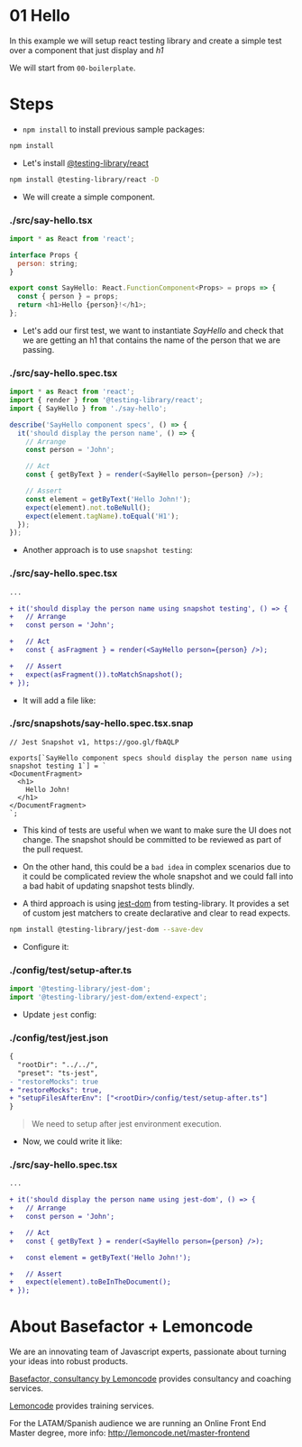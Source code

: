 # 01 Hello

In this example we will setup react testing library and create a simple test over a component that
just display and _h1_

We will start from `00-boilerplate`.

# Steps

- `npm install` to install previous sample packages:

```bash
npm install
```

- Let's install [@testing-library/react](https://github.com/testing-library/@testing-library/react)

```bash
npm install @testing-library/react -D
```

- We will create a simple component.

### ./src/say-hello.tsx

```javascript
import * as React from 'react';

interface Props {
  person: string;
}

export const SayHello: React.FunctionComponent<Props> = props => {
  const { person } = props;
  return <h1>Hello {person}!</h1>;
};
```

- Let's add our first test, we want to instantiate _SayHello_ and check that we are getting an h1 that contains the name of the person that we are passing.

### ./src/say-hello.spec.tsx

```javascript
import * as React from 'react';
import { render } from '@testing-library/react';
import { SayHello } from './say-hello';

describe('SayHello component specs', () => {
  it('should display the person name', () => {
    // Arrange
    const person = 'John';

    // Act
    const { getByText } = render(<SayHello person={person} />);

    // Assert
    const element = getByText('Hello John!');
    expect(element).not.toBeNull();
    expect(element.tagName).toEqual('H1');
  });
});
```

- Another approach is to use `snapshot testing`:

### ./src/say-hello.spec.tsx

```diff
...

+ it('should display the person name using snapshot testing', () => {
+   // Arrange
+   const person = 'John';

+   // Act
+   const { asFragment } = render(<SayHello person={person} />);

+   // Assert
+   expect(asFragment()).toMatchSnapshot();
+ });

```

- It will add a file like:

### ./src/**snapshots**/say-hello.spec.tsx.snap

```
// Jest Snapshot v1, https://goo.gl/fbAQLP

exports[`SayHello component specs should display the person name using snapshot testing 1`] = `
<DocumentFragment>
  <h1>
    Hello John!
  </h1>
</DocumentFragment>
`;

```

- This kind of tests are useful when we want to make sure the UI does not change. The snapshot should be committed to be reviewed as part of the pull request.

- On the other hand, this could be a `bad idea` in complex scenarios due to it could be complicated review the whole snapshot and we could fall into a bad habit of updating snapshot tests blindly.

- A third approach is using [jest-dom](https://github.com/testing-library/jest-dom) from testing-library. It provides a set of custom jest matchers to create declarative and clear to read expects.

```bash
npm install @testing-library/jest-dom --save-dev
```

- Configure it:

### ./config/test/setup-after.ts

```javascript
import '@testing-library/jest-dom';
import '@testing-library/jest-dom/extend-expect';
```

- Update `jest` config:

### ./config/test/jest.json

```diff
{
  "rootDir": "../../",
  "preset": "ts-jest",
- "restoreMocks": true
+ "restoreMocks": true,
+ "setupFilesAfterEnv": ["<rootDir>/config/test/setup-after.ts"]
}

```

> We need to setup after jest environment execution.

- Now, we could write it like:

### ./src/say-hello.spec.tsx

```diff
...

+ it('should display the person name using jest-dom', () => {
+   // Arrange
+   const person = 'John';

+   // Act
+   const { getByText } = render(<SayHello person={person} />);

+   const element = getByText('Hello John!');

+   // Assert
+   expect(element).toBeInTheDocument();
+ });

```

# About Basefactor + Lemoncode

We are an innovating team of Javascript experts, passionate about turning your ideas into robust products.

[Basefactor, consultancy by Lemoncode](http://www.basefactor.com) provides consultancy and coaching services.

[Lemoncode](http://lemoncode.net/services/en/#en-home) provides training services.

For the LATAM/Spanish audience we are running an Online Front End Master degree, more info: http://lemoncode.net/master-frontend
